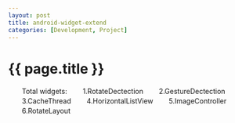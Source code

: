 ```yaml
---
layout: post
title: android-widget-extend
categories: [Development, Project]
---
```


{{ page.title }}
================
　　Total widgets:
　　1.RotateDectection
　　2.GestureDectection
　　3.CacheThread
　　4.HorizontalListView
　　5.ImageController
　　6.RotateLayout
